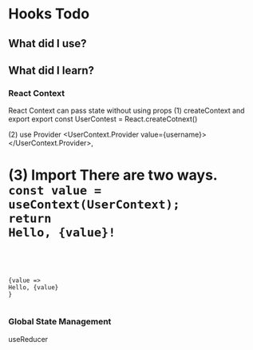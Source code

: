 # Hooks Todo

## What did I use?

## What did I learn?

### React Context
React Context can pass state without using props
(1) createContext and export
export const UserContest = React.createCotnext()

(2) use Provider
<UserContext.Provider value={username}>
<App />
</UserContext.Provider>,

(3) Import
There are two ways.
<code>
const value = useContext(UserContext);
return <div>Hello, {value}!</div>
</code>
=====
<code>
<UserContext.Consumer>
{value => <div>Hello, {value}</div>}
</UserContext.Consumer>
</code>

### Global State Management
useReducer